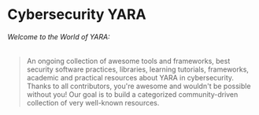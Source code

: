 # Cybersecurity YARA

###### Welcome to the World of YARA:
> An ongoing collection of awesome tools and frameworks, best security software practices, libraries, learning tutorials, frameworks, academic and practical resources about YARA in cybersecurity.
> Thanks to all contributors, you're awesome and wouldn't be possible without you! Our goal is to build a categorized community-driven collection of very well-known resources.
